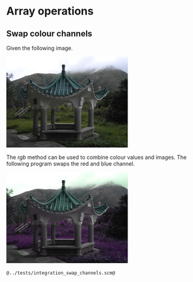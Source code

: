 # Array operations
## Swap colour channels

Given the following image.

![](pavillion.jpg "Test input image")

The *rgb* method can be used to combine colour values and images. The following program swaps the red and blue channel.

![](swap-channels.jpg "Image with colour channels swapped")

```Scheme
@../tests/integration_swap_channels.scm@
```
